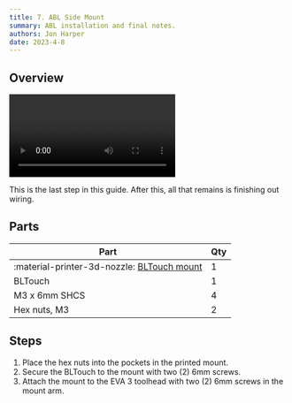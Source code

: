 ```yaml
---
title: 7. ABL Side Mount
summary: ABL installation and final notes.
authors: Jon Harper
date: 2023-4-8
---
```


## Overview

<video controls="">
  <source src="https://jon-harper.github.io/E34M1/assets/vid/abl.mp4" type="video/mp4">
</video>

This is the last step in this guide. After this, all that remains is finishing out wiring.

## Parts

| Part | Qty |
|---|---|
| :material-printer-3d-nozzle: [BLTouch mount](../modules/abl.md) | 1 |
| BLTouch | 1 |
| M3 x 6mm SHCS | 4 |
| Hex nuts, M3 | 2 |

## Steps

1. Place the hex nuts into the pockets in the printed mount.
2. Secure the BLTouch to the mount with two (2) 6mm screws.
3. Attach the mount to the EVA 3 toolhead with two (2) 6mm screws in the mount arm.